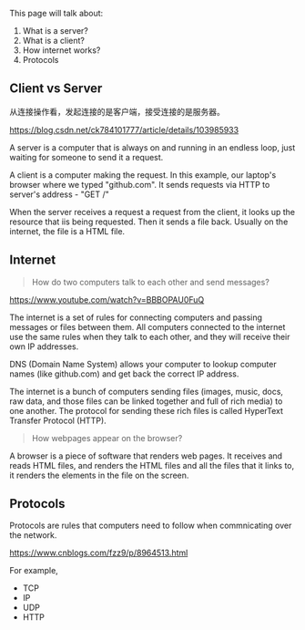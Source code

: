 This page will talk about:

1. What is a server?
1. What is a client?
1. How internet works?
1. Protocols


## Client vs Server

从连接操作看，发起连接的是客户端，接受连接的是服务器。

https://blog.csdn.net/ck784101777/article/details/103985933

A server is a computer that is always on and running in an endless loop, just waiting for someone to send it a request.

A client is a computer making the request. In this example, our laptop's browser where we typed "github.com". It sends requests via HTTP to server's address - "GET /"

When the server receives a request a request from the client, it looks up the resource that iis being requested. Then it sends a file back. Usually on the internet, the file is a HTML file.

## Internet

> How do two computers talk to each other and send messages?

https://www.youtube.com/watch?v=BBBOPAU0FuQ

The internet is a set of rules for connecting computers and passing messages or files between them. All computers connected to the internet use the same rules when they talk to each other, and they will receive their own IP addresses.

DNS (Domain Name System) allows your computer to lookup computer names (like github.com) and get back the correct IP address.

The internet is a bunch of computers sending files (images, music, docs, raw data, and those files can be linked together and full of rich media) to one another. The protocol for sending these rich files is called HyperText Transfer Protocol (HTTP).

> How webpages appear on the browser?

A browser is a piece of software that renders web pages. It receives and reads HTML files, and renders the HTML files and all the files that it links to, it renders the elements in the file on the screen.

## Protocols

Protocols are rules that computers need to follow when commnicating over the network.

https://www.cnblogs.com/fzz9/p/8964513.html

For example,
- TCP
- IP
- UDP
- HTTP
